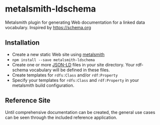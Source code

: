 # metalsmith-ldschema
Metalsmith plugin for generating Web documentation for a linked data vocabulary. Inspired by https://schema.org

## Installation
* Create a new static Web site using [metalsmith](http://www.metalsmith.io/)
* `npm install --save metalsmith-ldschema`
* Create one or more [JSON-LD](http://json-ld.org/) files in your site directory. Your rdf-schema vocabulary will be defined in these files.
* Create templates for `rdfs:Class` and/or `rdf:Property`
* Specify your templates for `rdfs:Class` and `rdf:Property` in your metalsmith build configuration.

## Reference Site
Until comprehensive documentation can be created, the general use cases can be seen through the included reference application.
